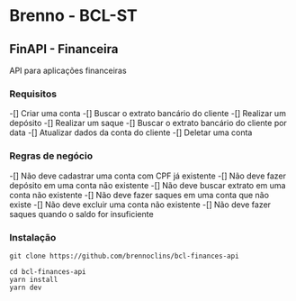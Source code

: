 # Brenno - BCL-ST

## FinAPI - Financeira

API para aplicações financeiras

### Requisitos

-[] Criar uma conta
-[] Buscar o extrato bancário do cliente
-[] Realizar um depósito
-[] Realizar um saque
-[] Buscar o extrato bancário do cliente por data
-[] Atualizar dados da conta do cliente
-[] Deletar uma conta

### Regras de negócio

-[] Não deve cadastrar uma conta com CPF já existente
-[] Não deve fazer depósito em uma conta não existente
-[] Não deve buscar extrato em uma conta não existente
-[] Não deve fazer saques em uma conta que não existe
-[] Não deve excluir uma conta não existente
-[] Não deve fazer saques quando o saldo for insuficiente

### Instalação

```
git clone https://github.com/brennoclins/bcl-finances-api

cd bcl-finances-api
yarn install
yarn dev
```